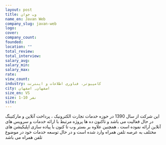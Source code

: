 ```yaml
---
layout: post
title: وب جوان
name_en: Javan Web
company_slug: javan-web
logo: 
cover: 
company_count:
founded:
location: ""
total_review: 
total_interview: 
salary_avg: 
salary_min: 
salary_max: 
rate: 
view_count: 
industry: کامپیوتر، فناوری اطلاعات و اینترنت
city: اصفهان, اصفهان
size_en: VS
size: 1-10 نفر
site: 
---
```


این شرکت از سال 1390 در حوزه خدمات تجارت الکترونیک ، پرداخت آنلاین و مارکتینگ در حال فعالیت می باشد و تاکنون ده ها پروژه مرتبط با ارائه خدمات و سرویس های آنلاین ارائه نموده است ، همچنین علاوه بر بستر وب تا کنون با پیاده سازی اپلیکیشن های مختلف به عرصه تلفن همراه وارد شده است و در حال توسعه خدمات خود در موضوع تلفن همراه می باشد

